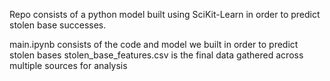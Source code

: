 Repo consists of a python model built using SciKit-Learn in order to predict stolen base successes. 

main.ipynb consists of the code and model we built in order to predict stolen bases
stolen_base_features.csv is the final data gathered across multiple sources for analysis
